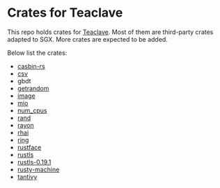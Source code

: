 # Crates for Teaclave

This repo holds crates for [Teaclave](https://github.com/apache/incubator-teaclave). 
Most of them are third-party crates adapted to SGX. More crates are expected to be added.

Below list the crates:

- [casbin-rs](https://github.com/casbin/casbin-rs/tree/2bd7ef5723cbf6da58a4905f389bd1a29359243f)
- [csv](https://github.com/BurntSushi/rust-csv/tree/574ae1ff64693b42ae0ce153926d9a0a5d546936)
- gbdt
- [getrandom](https://github.com/rust-random/getrandom/tree/2e483d68aaa57168a84489349d6473b492e05478)
- [image](https://github.com/image-rs/image/tree/2a79d33e663d27e402c76bfc6aa5ca78b1cc9895)
- [mio](https://github.com/tokio-rs/mio/tree/7ed74bf478230a0cfa7543901f6be6df8bb3602e)
- [num_cpus](https://github.com/seanmonstar/num_cpus/tree/e437b9d9083d717692e35d917de8674a7987dd06)
- [rand](https://github.com/rust-random/rand/tree/3543f4b0258ecec04be570bbe9dc6e50d80bd3c1)
- [rayon](https://github.com/rayon-rs/rayon/tree/3883630e0bcdcfd152fad36352893662a5bb380e)
- [rhai](https://github.com/rhaiscript/rhai/tree/fd162ab99f9e8cf34fb36fee07ac8e52520e7c49)
- [ring](https://github.com/briansmith/ring/tree/9cc0d45f4d8521f467bb3a621e74b1535e118188)
- [rustface](https://github.com/atomashpolskiy/rustface/tree/93c97ed7d0fa1cc3553f5483d865292cc37ceb98)
- [rustls](https://github.com/rustls/rustls/tree/92600efb4f6cc25bfe0c133b0b922d915ed826e3)
- [rustls-0.19.1](https://github.com/rustls/rustls/tree/3c390ef7c459cc1ef2504bd9d1fefdcb7eea1c20)
- [rusty-machine](https://github.com/AtheMathmo/rusty-machine/tree/e7cc57fc5e0f384aeb19169336deb5f66655c76a)
- [tantivy](https://github.com/quickwit-oss/tantivy/tree/6761237ec71b4e25ee4b5661e794b4755c6c5e56)
